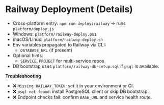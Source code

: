 # Railway Deployment (Details)

- Cross-platform entry: `npm run deploy:railway` → runs `platform/deploy.js`
- Windows: `platform/railway-deploy.ps1`
- macOS/Linux: `platform/railway-deploy.sh`
- Env variables propagated to Railway via CLI:
  - `DATABASE_URL` (if present)
- Optional hints:
  - `SERVICE`, `PROJECT` for multi-service repos
- DB bootstrap uses `platform/railway-db-setup.sql` if `psql` is available.

**Troubleshooting**
- ❌ `Missing RAILWAY_TOKEN`: set it in your environment or CI.
- ❌ `psql not found`: install PostgreSQL client or skip DB bootstrap.
- ❌ Endpoint checks fail: confirm `BASE_URL` and service health route.